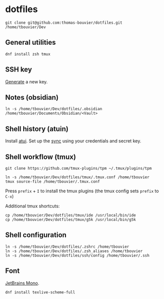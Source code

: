 # dotfiles

```console
git clone git@github.com:thomas-bouvier/dotfiles.git /home/tbouvier/Dev
```

## General utilities

```
dnf install zsh tmux
```

## SSH key

[Generate](https://docs.github.com/en/authentication/connecting-to-github-with-ssh/generating-a-new-ssh-key-and-adding-it-to-the-ssh-agent) a new key.

## Notes (obsidian)

```console
ln -s /home/tbouvier/Dev/dotfiles/.obsidian /home/tbouvier/Documents/Obsidian/<Vault>
```

## Shell history (atuin)

Install [atui](https://docs.atuin.sh/guide/installation/). Set up the [sync](https://docs.atuin.sh/guide/sync/) using your credentials and secret key.

## Shell workflow (tmux)

```console
git clone https://github.com/tmux-plugins/tpm ~/.tmux/plugins/tpm

ln -s /home/tbouvier/Dev/dotfiles/tmux/.tmux.conf /home/tbouvier
tmux source-file /home/tbouvier/.tmux.conf
```

Press `prefix` + `I` to install the tmux plugins (the tmux config sets `prefix` to `C-x`)

Additional tmux shortcuts:

```console
cp /home/tbouvier/Dev/dotfiles/tmux/ide /usr/local/bin/ide
cp /home/tbouvier/Dev/dotfiles/tmux/g5k /usr/local/bin/g5k
```

## Shell configuration

```
ln -s /home/tbouvier/Dev/dotfiles/.zshrc /home/tbouvier
ln -s /home/tbouvier/Dev/dotfiles/.zsh_aliases /home/tbouvier
ln -s /home/tbouvier/Dev/dotfiles/ssh/config /home/tbouvier/.ssh
```

## Font

[JetBrains Mono](https://www.jetbrains.com/lp/mono/).

```console
dnf install texlive-scheme-full
```